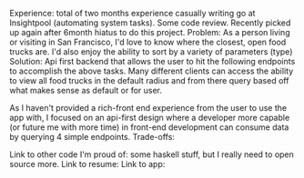 Experience: total of two months experience casually writing go at Insightpool (automating system tasks). Some code review. Recently picked up again after 6month hiatus to do this project.
Problem: As a person living or visiting in San Francisco, I'd love to know where the closest, open food trucks are. I'd also enjoy the ability to sort by a variety of parameters (type)
Solution: Api first backend that allows the user to hit the following endpoints to accomplish the above tasks. Many different clients can access the ability to view all food trucks in the default radius and from there query based off what makes sense as default or for user.

As I haven't provided a rich-front end experience from the user to use the app with, I focused on an api-first design where a developer more capable (or future me with more time) in front-end development can consume data by querying 4 simple endpoints.
Trade-offs:

Link to other code I'm proud of: some haskell stuff, but I really need to open source more.
Link to resume:
Link to app:
